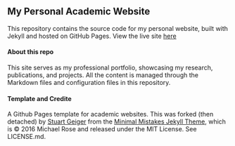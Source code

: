 ## My Personal Academic Website
This repository contains the source code for my personal website, built with Jekyll and hosted on GitHub Pages.
View the live site [here](https://www.amarpal.net//)

#### About this repo
This site serves as my professional portfolio, showcasing my research, publications, and projects. All the content is managed through the Markdown files and configuration files in this repository.

#### Template and Credite
A Github Pages template for academic websites. This was forked (then detached) by [Stuart Geiger](https://github.com/staeiou) from the [Minimal Mistakes Jekyll Theme](https://mmistakes.github.io/minimal-mistakes/), which is © 2016 Michael Rose and released under the MIT License. See LICENSE.md.